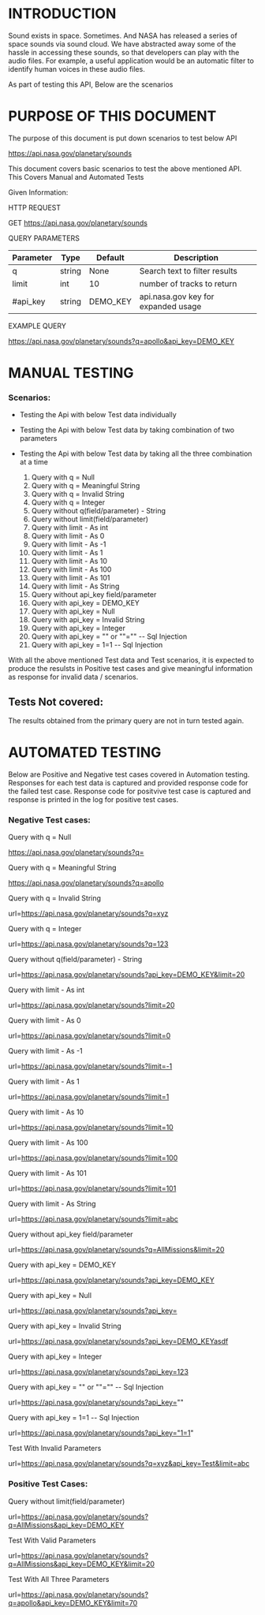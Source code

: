 #	INTRODUCTION
Sound exists in space. Sometimes. And NASA has released a series of space sounds via sound cloud. We have abstracted away some of the hassle in accessing these sounds, so that developers can play with the audio files. For example, a useful application would be an automatic filter to identify human voices in these audio files.

As part of testing this API, Below are the scenarios

# PURPOSE OF THIS DOCUMENT
The purpose of this document is put down scenarios to test below API

https://api.nasa.gov/planetary/sounds

This document covers basic scenarios to test the above mentioned API. This Covers Manual and Automated Tests

Given Information:

HTTP REQUEST

GET https://api.nasa.gov/planetary/sounds

QUERY PARAMETERS

Parameter |	Type | Default | Description
--------- | ---- | ------- | ------------
q | string | None | Search text to filter results
limit | int | 10 | number of tracks to return
#api_key | string | DEMO_KEY | api.nasa.gov key for expanded usage

EXAMPLE 	QUERY


https://api.nasa.gov/planetary/sounds?q=apollo&api_key=DEMO_KEY

#	MANUAL TESTING

### Scenarios:

* Testing the Api with below Test data individually
* Testing the Api with below Test data by taking combination of two parameters
* Testing the Api with below Test data by taking all the three combination at a time

  1. Query with q = Null
  2. Query with q = Meaningful String
  3. Query with q = Invalid String
  4. Query with q = Integer
  5. Query without q(field/parameter) - String
  6. Query without limit(field/parameter)
  7. Query with limit - As int
  8. Query with limit - As 0
  9. Query with limit - As -1
  10. Query with limit - As 1
  11. Query with limit - As 10
  12. Query with limit - As 100
  13. Query with limit - As 101
  14. Query with limit - As String
  15. Query without api_key field/parameter
  16. Query with api_key = DEMO_KEY
  17. Query with api_key = Null
  18. Query with api_key = Invalid String
  19. Query with api_key = Integer
  20. Query with api_key = "" or ""="" -- Sql Injection
  21. Query with api_key = 1=1 -- Sql Injection
  
 With all the above mentioned Test data and Test scenarios, it is expected to produce the resulsts in Positive test cases and give meaningful information as response for invalid data / scenarios.

## Tests Not covered:

The results obtained from the primary query are not in turn tested again.

#	AUTOMATED TESTING

Below are Positive and Negative test cases covered in Automation testing. Responses for each test data is captured and provided response code for the failed test case. Response code for positvive test case is captured and response is printed in the log for positive test cases.

###  Negative Test cases:

Query with q = Null

https://api.nasa.gov/planetary/sounds?q=

Query with q = Meaningful String

https://api.nasa.gov/planetary/sounds?q=apollo

Query with q = Invalid String

url=https://api.nasa.gov/planetary/sounds?q=xyz

Query with q = Integer

url=https://api.nasa.gov/planetary/sounds?q=123

Query without q(field/parameter) - String

url=https://api.nasa.gov/planetary/sounds?api_key=DEMO_KEY&limit=20

Query with limit - As int

url=https://api.nasa.gov/planetary/sounds?limit=20

Query with limit - As 0

url=https://api.nasa.gov/planetary/sounds?limit=0

Query with limit - As -1

url=https://api.nasa.gov/planetary/sounds?limit=-1

Query with limit - As 1

url=https://api.nasa.gov/planetary/sounds?limit=1

Query with limit - As 10

url=https://api.nasa.gov/planetary/sounds?limit=10

Query with limit - As 100

url=https://api.nasa.gov/planetary/sounds?limit=100

Query with limit - As 101

url=https://api.nasa.gov/planetary/sounds?limit=101

Query with limit - As String

url=https://api.nasa.gov/planetary/sounds?limit=abc

Query without api_key field/parameter

url=https://api.nasa.gov/planetary/sounds?q=AllMissions&limit=20

Query with api_key = DEMO_KEY

url=https://api.nasa.gov/planetary/sounds?api_key=DEMO_KEY

Query with api_key = Null

url=https://api.nasa.gov/planetary/sounds?api_key=

Query with api_key = Invalid String

url=https://api.nasa.gov/planetary/sounds?api_key=DEMO_KEYasdf

Query with api_key = Integer

url=https://api.nasa.gov/planetary/sounds?api_key=123

Query with api_key = "" or ""="" -- Sql Injection

url=https://api.nasa.gov/planetary/sounds?api_key=""

Query with api_key = 1=1 -- Sql Injection

url=https://api.nasa.gov/planetary/sounds?api_key="1=1"

Test With Invalid Parameters

url=https://api.nasa.gov/planetary/sounds?q=xyz&api_key=Test&limit=abc

### Positive Test Cases:

Query without limit(field/parameter)

url=https://api.nasa.gov/planetary/sounds?q=AllMissions&api_key=DEMO_KEY

Test With Valid Parameters

url=https://api.nasa.gov/planetary/sounds?q=AllMissions&api_key=DEMO_KEY&limit=20

Test With All Three Parameters

url=https://api.nasa.gov/planetary/sounds?q=apollo&api_key=DEMO_KEY&limit=70 

